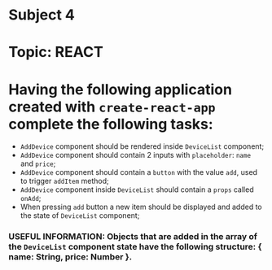 # Subject 4
# Topic: REACT

# Having the following application created with `create-react-app` complete the following tasks:
- `AddDevice` component should be rendered inside `DeviceList` component;
- `AddDevice` component should contain 2 inputs with `placeholder`: `name` and `price`;
- `AddDevice` component should contain a `button` with the value `add`, used to trigger `addItem` method;
- `AddDevice` component inside `DeviceList` should contain a `props` called `onAdd`;
- When pressing `add` button a new item should be displayed and added to the state of `DeviceList` component;


### USEFUL INFORMATION: Objects that are added in the array of the `DeviceList` component state have the following structure: { name: String, price: Number }. 
